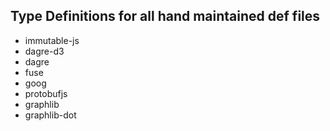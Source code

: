 ## Type Definitions for all hand maintained def files

* immutable-js
* dagre-d3
* dagre
* fuse
* goog
* protobufjs
* graphlib
* graphlib-dot
